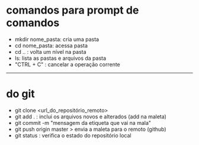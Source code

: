 # comandos para prompt de comandos

- mkdir nome_pasta: cria uma pasta
- cd nome_pasta: acessa pasta
- cd .. : volta um nível na pasta
- ls: lista as pastas e arquivos da pasta
- "CTRL + C" : cancelar a operação corrente

------
# do git
- git clone <url_do_repositório_remoto>
- git add . : inclui os arquivos novos e alterados (add na maleta)
- git commit -m "mensagem da etiqueta que vai na mala"
- git push origin master > envia a maleta para o remoto (github)
- git status : verifica o estado do repositório local

